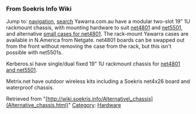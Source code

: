 
### From Soekris Info Wiki



Jump to: [navigation](Alternative_chassis.html#column-one), [search](Alternative_chassis.html#searchInput) 
Yawarra.com.au have a modular two-slot 19" 1U rackmount chassis, with mounting hardware to suit [net4801](https://web.archive.org/web/20180610231408/http://www.yawarra.com.au/product.php?productCode=HW-NT48-R "http://www.yawarra.com.au/product.php?productCode=HW-NT48-R") and [net5501](https://web.archive.org/web/20180610231408/http://www.yawarra.com.au/product.php?productCode=HW-NT55-R "http://www.yawarra.com.au/product.php?productCode=HW-NT55-R"), and alternative [small cases for net4801](https://web.archive.org/web/20180610231408/http://www.yawarra.com.au/hw-cases.php#net4801 "http://www.yawarra.com.au/hw-cases.php#net4801"). The rack-mount Yawarra cases are available in N.America from Netgate. net4801 boards can be swapped out from the front without removing the case from the rack, but this isn't possible with net5501s.


Kerberos.si have single/dual fixed 19" 1U rackmount chassis for [net4801 and net5501](https://web.archive.org/web/20180610231408/http://www.kerberos.si/ENG/Soekris19.htm "http://www.kerberos.si/ENG/Soekris19.htm").


Metrix.net have outdoor wireless kits including a Soekris net4x26 board and waterproof chassis.





Retrieved from "[http://wiki.soekris.info/Alternative\_chassis](Alternative_chassis.html)"
[Category](https://web.archive.org/web/20180610231408/http://wiki.soekris.info/Special:Categories "Special:Categories"): [Hardware](https://web.archive.org/web/20180610231408/http://wiki.soekris.info/Category_Hardware "Category_Hardware")

 

